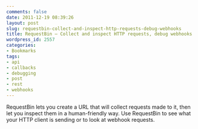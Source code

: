 ```yaml
---
comments: false
date: 2011-12-19 08:39:26
layout: post
slug: requestbin-collect-and-inspect-http-requests-debug-webhooks
title: RequestBin — Collect and inspect HTTP requests, debug webhooks
wordpress_id: 2557
categories:
- Bookmarks
tags:
- api
- callbacks
- debugging
- post
- rest
- webhooks
---
```


RequestBin lets you create a URL that will collect requests made to it, then let you inspect them in a human-friendly way. Use RequestBin to see what your HTTP client is sending or to look at webhook requests.

